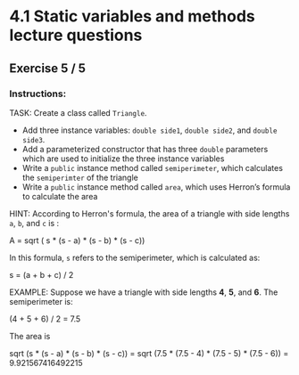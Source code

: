 # 4.1  Static variables and methods lecture questions
## Exercise 5 / 5
### Instructions:
TASK: Create a class called `Triangle`.

- Add three instance variables: `double side1`, `double side2`, and `double side3`.
- Add a parameterized constructor that has three `double` parameters which are used to initialize the three instance variables
- Write a `public` instance method called `semiperimeter`, which calculates the `semiperimter` of the triangle
- Write a `public` instance method called `area`, which uses Herron’s formula to calculate the area

HINT: According to Herron's formula, the area of a triangle with side lengths `a`, `b`, and `c` is :

A = sqrt ( s * (s - a) * (s - b) * (s - c))

In this formula, `s` refers to the semiperimeter, which is calculated as:

s = (a + b + c) / 2

EXAMPLE: Suppose we have a triangle with side lengths **4**, **5**, and **6**. The semiperimeter is:

(4 + 5 + 6) / 2 = 7.5

The area is

sqrt (s * (s - a) * (s - b) * (s - c)) = sqrt (7.5 * (7.5 - 4) * (7.5 - 5) * (7.5 - 6)) = 9.921567416492215